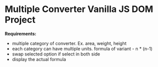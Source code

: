 # Multiple Converter Vanilla JS DOM Project

**Requirements:**

-   multiple category of converter. Ex. area, weight, height
-   each category can have multiple units. formula of variant - n \* (n-1)
-   swap selected option if select in both side
-   display the actual formula
